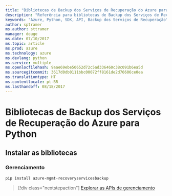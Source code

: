 ```yaml
---
title: "Bibliotecas de Backup dos Serviços de Recuperação do Azure para Python"
description: "Referência para bibliotecas de Backup dos Serviços de Recuperação do Azure para Python"
keywords: "Azure, Python, SDK, API, Backup dos Serviços de Recuperação"
author: sptramer
ms.author: sttramer
manager: douge
ms.date: 07/10/2017
ms.topic: article
ms.prod: azure
ms.technology: azure
ms.devlang: python
ms.service: multiple
ms.openlocfilehash: 9aae69ebe50652d72c5ad336460c38c091b6ea5d
ms.sourcegitcommit: 3617d0db0111bbc00072ff8161de2d76606ce0ea
ms.translationtype: HT
ms.contentlocale: pt-BR
ms.lasthandoff: 08/18/2017
---
```

# <a name="azure-recovery-services-backup-libraries-for-python"></a>Bibliotecas de Backup dos Serviços de Recuperação do Azure para Python

## <a name="install-the-libraries"></a>Instalar as bibliotecas


### <a name="management"></a>Gerenciamento

```bash
pip install azure-mgmt-recoveryservicesbackup
```
> [!div class="nextstepaction"]
> [Explorar as APIs de gerenciamento](/python/api/overview/azure/recoveryservicesbackup/managementlibrary)